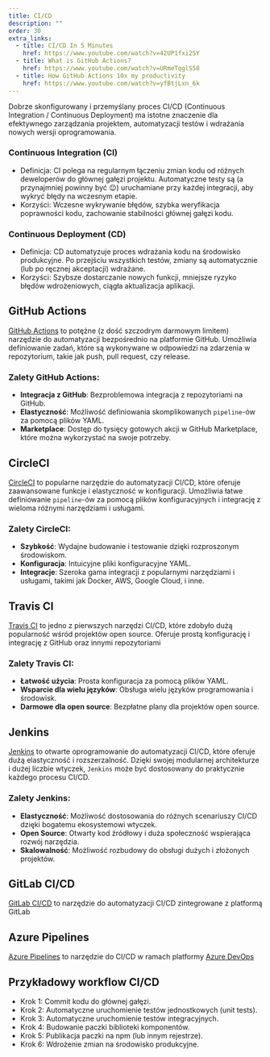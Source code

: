 ```yaml
---
title: CI/CD
description: ""
order: 30
extra_links:
  - title: CI/CD In 5 Minutes
    href: https://www.youtube.com/watch?v=42UP1fxi2SY
  - title: What is GitHub Actions?
    href: https://www.youtube.com/watch?v=URmeTqglS58
  - title: How GitHub Actions 10x my productivity
    href: https://www.youtube.com/watch?v=yfBtjLxn_6k
---
```


Dobrze skonfigurowany i przemyślany proces CI/CD (Continuous Integration / Continuous Deployment) ma istotne znaczenie dla efektywnego zarządzania projektem, automatyzacji testów i wdrażania nowych wersji oprogramowania.

### Continuous Integration (CI)

- Definicja: CI polega na regularnym łączeniu zmian kodu od różnych deweloperów do głównej gałęzi projektu. Automatyczne testy są (a przynajmniej powinny być 😉) uruchamiane przy każdej integracji, aby wykryć błędy na wczesnym etapie.
- Korzyści: Wczesne wykrywanie błędów, szybka weryfikacja poprawności kodu, zachowanie stabilności głównej gałęzi kodu.

### Continuous Deployment (CD)

- Definicja: CD automatyzuje proces wdrażania kodu na środowisko produkcyjne. Po przejściu wszystkich testów, zmiany są automatycznie (lub po ręcznej akceptacji) wdrażane.
- Korzyści: Szybsze dostarczanie nowych funkcji, mniejsze ryzyko błędów wdrożeniowych, ciągła aktualizacja aplikacji.

## GitHub Actions

[GitHub Actions](https://github.com/features/actions) to potężne (z dość szczodrym darmowym limitem) narzędzie do automatyzacji bezpośrednio na platformie GitHub. Umożliwia definiowanie zadań, które są wykonywane w odpowiedzi na zdarzenia w repozytorium, takie jak push, pull request, czy release.

### Zalety GitHub Actions:

- **Integracja z GitHub**: Bezproblemowa integracja z repozytoriami na GitHub.
- **Elastyczność**: Możliwość definiowania skomplikowanych `pipeline`-ów za pomocą plików YAML.
- **Marketplace**: Dostęp do tysięcy gotowych akcji w GitHub Marketplace, które można wykorzystać na swoje potrzeby.

## CircleCI

[CircleCI](https://circleci.com/) to popularne narzędzie do automatyzacji CI/CD, które oferuje zaawansowane funkcje i elastyczność w konfiguracji. Umożliwia łatwe definiowanie `pipeline`-ów za pomocą plików konfiguracyjnych i integrację z wieloma różnymi narzędziami i usługami.

### Zalety CircleCI:

- **Szybkość**: Wydajne budowanie i testowanie dzięki rozproszonym środowiskom.
- **Konfiguracja**: Intuicyjne pliki konfiguracyjne YAML.
- **Integracje**: Szeroka gama integracji z popularnymi narzędziami i usługami, takimi jak Docker, AWS, Google Cloud, i inne.

## Travis CI

[Travis CI](https://www.travis-ci.com/) to jedno z pierwszych narzędzi CI/CD, które zdobyło dużą popularność wśród projektów open source. Oferuje prostą konfigurację i integrację z GitHub oraz innymi repozytoriami

### Zalety Travis CI:

- **Łatwość użycia**: Prosta konfiguracja za pomocą plików YAML.
- **Wsparcie dla wielu języków**: Obsługa wielu języków programowania i środowisk.
- **Darmowe dla open source**: Bezpłatne plany dla projektów open source.

## Jenkins

[Jenkins](https://www.jenkins.io/) to otwarte oprogramowanie do automatyzacji CI/CD, które oferuje dużą elastyczność i rozszerzalność. Dzięki swojej modularnej architekturze i dużej liczbie wtyczek, `Jenkins` może być dostosowany do praktycznie każdego procesu CI/CD.

### Zalety Jenkins:

- **Elastyczność**: Możliwość dostosowania do różnych scenariuszy CI/CD dzięki bogatemu ekosystemowi wtyczek.
- **Open Source**: Otwarty kod źródłowy i duża społeczność wspierająca rozwój narzędzia.
- **Skalowalność**: Możliwość rozbudowy do obsługi dużych i złożonych projektów.

## GitLab CI/CD

[GitLab CI/CD](https://docs.gitlab.com/ee/ci/) to narzędzie do automatyzacji CI/CD zintegrowane z platformą GitLab

## Azure Pipelines

[Azure Pipelines](https://azure.microsoft.com/pl-pl/products/devops/pipelines) to narzędzie do CI/CD w ramach platformy [Azure DevOps](https://azure.microsoft.com/pl-pl/products/devops)

## Przykładowy workflow CI/CD

- Krok 1: Commit kodu do głównej gałęzi.
- Krok 2: Automatyczne uruchomienie testów jednostkowych (unit tests).
- Krok 3: Automatyczne uruchomienie testów integracyjnych.
- Krok 4: Budowanie paczki biblioteki komponentów.
- Krok 5: Publikacja paczki na npm (lub innym rejestrze).
- Krok 6: Wdrożenie zmian na środowisko produkcyjne.
